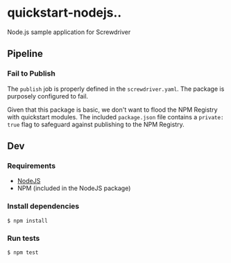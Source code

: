 # quickstart-nodejs..

Node.js sample application for Screwdriver

## Pipeline

### Fail to Publish

The `publish` job is properly defined in the `screwdriver.yaml`. The package is purposely configured to fail.

Given that this package is basic, we don't want to flood the NPM Registry with quickstart modules. The included `package.json` file contains a `private: true` flag to safeguard against publishing to the NPM Registry.

## Dev

### Requirements

* [NodeJS](https://nodejs.org/en/)
* NPM (included in the NodeJS package)

### Install dependencies

```
$ npm install
```

### Run tests

```
$ npm test
```

